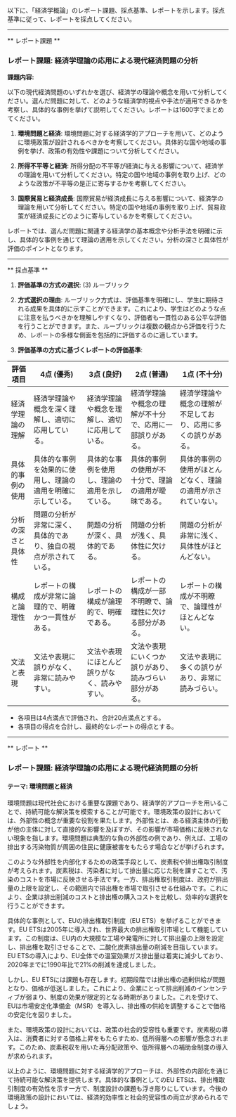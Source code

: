 以下に、「経済学概論」のレポート課題、採点基準、レポートを示します。採点基準に従って、レポートを採点してください。

---------------------------------------
** レポート課題 **

### レポート課題: 経済学理論の応用による現代経済問題の分析

**課題内容:**

以下の現代経済問題のいずれかを選び、経済学の理論や概念を用いて分析してください。選んだ問題に対して、どのような経済学的視点や手法が適用できるかを考察し、具体的な事例を挙げて説明してください。レポートは1600字でまとめてください。

1. **環境問題と経済**: 環境問題に対する経済学的アプローチを用いて、どのように環境政策が設計されるべきかを考察してください。具体的な国や地域の事例を挙げ、政策の有効性や課題について分析してください。

2. **所得不平等と経済**: 所得分配の不平等が経済に与える影響について、経済学の理論を用いて分析してください。特定の国や地域の事例を取り上げ、どのような政策が不平等の是正に寄与するかを考察してください。

3. **国際貿易と経済成長**: 国際貿易が経済成長に与える影響について、経済学の理論を用いて分析してください。特定の国や地域の事例を取り上げ、貿易政策が経済成長にどのように寄与しているかを考察してください。

レポートでは、選んだ問題に関連する経済学の基本概念や分析手法を明確に示し、具体的な事例を通じて理論の適用を示してください。分析の深さと具体性が評価のポイントとなります。

---------------------------------------
** 採点基準 **

1. **評価基準の方式の選択**: (3) ルーブリック

2. **方式選択の理由**: ルーブリック方式は、評価基準を明確にし、学生に期待される成果を具体的に示すことができます。これにより、学生はどのような点に注意を払うべきかを理解しやすくなり、評価者も一貫性のある公平な評価を行うことができます。また、ルーブリックは複数の観点から評価を行うため、レポートの多様な側面を包括的に評価するのに適しています。

3. **評価基準の方式に基づくレポートの評価基準**:

| 評価項目          | 4点 (優秀)                                                                 | 3点 (良好)                                                               | 2点 (普通)                                                               | 1点 (不十分)                                                             |
|-------------------|-----------------------------------------------------------------------------|-------------------------------------------------------------------------|-------------------------------------------------------------------------|-------------------------------------------------------------------------|
| 経済学理論の理解  | 経済学理論や概念を深く理解し、適切に応用している。                         | 経済学理論や概念を理解し、適切に応用している。                         | 経済学理論や概念の理解が不十分で、応用に一部誤りがある。               | 経済学理論や概念の理解が不足しており、応用に多くの誤りがある。         |
| 具体的事例の使用  | 具体的な事例を効果的に使用し、理論の適用を明確に示している。               | 具体的な事例を使用し、理論の適用を示している。                         | 具体的事例の使用が不十分で、理論の適用が曖昧である。                   | 具体的事例の使用がほとんどなく、理論の適用が示されていない。           |
| 分析の深さと具体性| 問題の分析が非常に深く、具体的であり、独自の視点が示されている。           | 問題の分析が深く、具体的である。                                       | 問題の分析が浅く、具体性に欠ける。                                     | 問題の分析が非常に浅く、具体性がほとんどない。                         |
| 構成と論理性      | レポートの構成が非常に論理的で、明確かつ一貫性がある。                     | レポートの構成が論理的で、明確である。                                 | レポートの構成が一部不明瞭で、論理性に欠ける部分がある。               | レポートの構成が不明瞭で、論理性がほとんどない。                       |
| 文法と表現        | 文法や表現に誤りがなく、非常に読みやすい。                                 | 文法や表現にほとんど誤りがなく、読みやすい。                           | 文法や表現にいくつか誤りがあり、読みづらい部分がある。                 | 文法や表現に多くの誤りがあり、非常に読みづらい。                       |

- 各項目は4点満点で評価され、合計20点満点とする。
- 各項目の得点を合計し、最終的なレポートの得点とする。

---------------------------------------
** レポート **
### レポート課題: 経済学理論の応用による現代経済問題の分析

#### テーマ: 環境問題と経済

環境問題は現代社会における重要な課題であり、経済学的アプローチを用いることで、持続可能な解決策を模索することが可能です。環境政策の設計においては、外部性の概念が重要な役割を果たします。外部性とは、ある経済主体の行動が他の主体に対して直接的な影響を及ぼすが、その影響が市場価格に反映されない現象を指します。環境問題は典型的な負の外部性の例であり、例えば、工場の排出する汚染物質が周囲の住民に健康被害をもたらす場合などが挙げられます。

このような外部性を内部化するための政策手段として、炭素税や排出権取引制度が考えられます。炭素税は、汚染者に対して排出量に応じた税を課すことで、汚染のコストを市場に反映させる手法です。一方、排出権取引制度は、政府が排出量の上限を設定し、その範囲内で排出権を市場で取引させる仕組みです。これにより、企業は排出削減のコストと排出権の購入コストを比較し、効率的な選択を行うことができます。

具体的な事例として、EUの排出権取引制度（EU ETS）を挙げることができます。EU ETSは2005年に導入され、世界最大の排出権取引市場として機能しています。この制度は、EU内の大規模な工場や発電所に対して排出量の上限を設定し、排出権を取引させることで、二酸化炭素排出量の削減を目指しています。EU ETSの導入により、EU全体での温室効果ガス排出量は着実に減少しており、2020年までに1990年比で21%の削減を達成しました。

しかし、EU ETSには課題も存在します。初期段階では排出権の過剰供給が問題となり、価格が低迷しました。これにより、企業にとって排出削減のインセンティブが弱まり、制度の効果が限定的となる時期がありました。これを受けて、EUは市場安定化準備金（MSR）を導入し、排出権の供給を調整することで価格の安定化を図りました。

また、環境政策の設計においては、政策の社会的受容性も重要です。炭素税の導入は、消費者に対する価格上昇をもたらすため、低所得層への影響が懸念されます。このため、炭素税収を用いた再分配政策や、低所得層への補助金制度の導入が求められます。

以上のように、環境問題に対する経済学的アプローチは、外部性の内部化を通じて持続可能な解決策を提供します。具体的な事例としてのEU ETSは、排出権取引制度の有効性を示す一方で、制度設計の課題も浮き彫りにしています。今後の環境政策の設計においては、経済的効率性と社会的受容性の両立が求められるでしょう。

